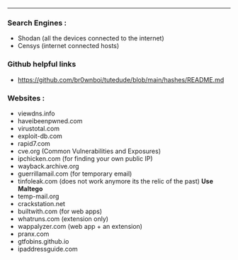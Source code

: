 
---

### Search Engines :
- Shodan (all the devices connected to the internet)
- Censys (internet connected hosts)
### Github helpful links
- https://github.com/br0wnboi/tutedude/blob/main/hashes/README.md

### Websites :
- viewdns.info
- haveibeenpwned.com
- virustotal.com
- exploit-db.com
- rapid7.com
- cve.org (Common Vulnerabilities and Exposures)
- ipchicken.com (for finding your own public IP)
- wayback.archive.org
- guerrillamail.com (for temporary email)
- tinfoleak.com (does not work anymore its the relic of the past)  **Use Maltego** 
- temp-mail.org
- crackstation.net
- builtwith.com (for web apps)
- whatruns.com (extension only)
- wappalyzer.com (web app + an extension)
- pranx.com
- gtfobins.github.io 
- ipaddressguide.com


